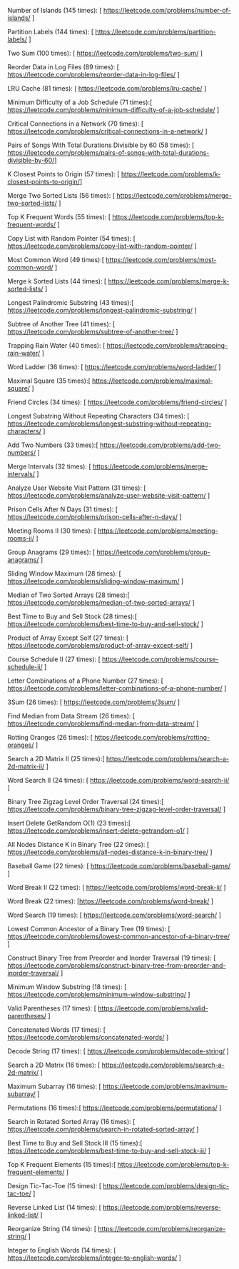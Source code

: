 Number of Islands (145 times):  [ https://leetcode.com/problems/number-of-islands/ ] 

Partition Labels (144 times):   [ https://leetcode.com/problems/partition-labels/  ]

Two Sum (100 times):            [ https://leetcode.com/problems/two-sum/ ]

Reorder Data in Log Files (89 times): [ https://leetcode.com/problems/reorder-data-in-log-files/ ]

LRU Cache (81 times):           [ https://leetcode.com/problems/lru-cache/ ]

Minimum Difficulty of a Job Schedule (71 times):[ https://leetcode.com/problems/minimum-difficulty-of-a-job-schedule/ ]

Critical Connections in a Network (70 times): [ https://leetcode.com/problems/critical-connections-in-a-network/ ]

Pairs of Songs With Total Durations Divisible by 60 (58 times): [ https://leetcode.com/problems/pairs-of-songs-with-total-durations-divisible-by-60/]

K Closest Points to Origin (57 times): [ https://leetcode.com/problems/k-closest-points-to-origin/]

Merge Two Sorted Lists (56 times): [ https://leetcode.com/problems/merge-two-sorted-lists/ ]

Top K Frequent Words (55 times):   [ https://leetcode.com/problems/top-k-frequent-words/ ]

Copy List with Random Pointer (54 times): [ https://leetcode.com/problems/copy-list-with-random-pointer/ ]

Most Common Word (49 times):[ https://leetcode.com/problems/most-common-word/ ]

Merge k Sorted Lists (44 times): [ https://leetcode.com/problems/merge-k-sorted-lists/ ]

Longest Palindromic Substring (43 times):[ https://leetcode.com/problems/longest-palindromic-substring/ ]

Subtree of Another Tree (41 times): [ https://leetcode.com/problems/subtree-of-another-tree/ ]

Trapping Rain Water (40 times): [ https://leetcode.com/problems/trapping-rain-water/ ]

Word Ladder (36 times): [ https://leetcode.com/problems/word-ladder/ ]

Maximal Square (35 times):[ https://leetcode.com/problems/maximal-square/ ]

Friend Circles (34 times): [ https://leetcode.com/problems/friend-circles/ ]

Longest Substring Without Repeating Characters (34 times): [ https://leetcode.com/problems/longest-substring-without-repeating-characters/ ]

Add Two Numbers (33 times):[ https://leetcode.com/problems/add-two-numbers/ ]

Merge Intervals (32 times): [ https://leetcode.com/problems/merge-intervals/ ]

Analyze User Website Visit Pattern (31 times):  [ https://leetcode.com/problems/analyze-user-website-visit-pattern/ ] 

Prison Cells After N Days (31 times): [ https://leetcode.com/problems/prison-cells-after-n-days/ ] 

Meeting Rooms II (30 times): [ https://leetcode.com/problems/meeting-rooms-ii/ ]

Group Anagrams (29 times):  [ https://leetcode.com/problems/group-anagrams/ ]

Sliding Window Maximum (28 times):  [ https://leetcode.com/problems/sliding-window-maximum/ ] 

Median of Two Sorted Arrays (28 times):[ https://leetcode.com/problems/median-of-two-sorted-arrays/ ]

Best Time to Buy and Sell Stock (28 times):[ https://leetcode.com/problems/best-time-to-buy-and-sell-stock/ ]

Product of Array Except Self (27 times): [ https://leetcode.com/problems/product-of-array-except-self/ ]

Course Schedule II (27 times): [ https://leetcode.com/problems/course-schedule-ii/ ]

Letter Combinations of a Phone Number (27 times): [ https://leetcode.com/problems/letter-combinations-of-a-phone-number/ ] 

3Sum (26 times): [ https://leetcode.com/problems/3sum/ ]

Find Median from Data Stream (26 times): [ https://leetcode.com/problems/find-median-from-data-stream/ ] 

Rotting Oranges (26 times): [ https://leetcode.com/problems/rotting-oranges/ ]

Search a 2D Matrix II (25 times):[ https://leetcode.com/problems/search-a-2d-matrix-ii/ ] 

Word Search II (24 times): [ https://leetcode.com/problems/word-search-ii/ ]

Binary Tree Zigzag Level Order Traversal (24 times):[ https://leetcode.com/problems/binary-tree-zigzag-level-order-traversal/ ]

Insert Delete GetRandom O(1) (23 times):[ https://leetcode.com/problems/insert-delete-getrandom-o1/ ]

All Nodes Distance K in Binary Tree (22 times): [ https://leetcode.com/problems/all-nodes-distance-k-in-binary-tree/ ] 

Baseball Game (22 times): [ https://leetcode.com/problems/baseball-game/ ]

Word Break II (22 times): [ https://leetcode.com/problems/word-break-ii/ ]  

Word Break (22 times):    [https://leetcode.com/problems/word-break/     ] 

Word Search (19 times):   [ https://leetcode.com/problems/word-search/   ]

Lowest Common Ancestor of a Binary Tree (19 times): [ https://leetcode.com/problems/lowest-common-ancestor-of-a-binary-tree/ ] 

Construct Binary Tree from Preorder and Inorder Traversal (19 times): [ https://leetcode.com/problems/construct-binary-tree-from-preorder-and-inorder-traversal/ ]

Minimum Window Substring (18 times): [ https://leetcode.com/problems/minimum-window-substring/ ]

Valid Parentheses (17 times): [ https://leetcode.com/problems/valid-parentheses/ ]

Concatenated Words (17 times): [ https://leetcode.com/problems/concatenated-words/ ]

Decode String (17 times): [ https://leetcode.com/problems/decode-string/ ]

Search a 2D Matrix (16 times): [ https://leetcode.com/problems/search-a-2d-matrix/ ]

Maximum Subarray (16 times): [ https://leetcode.com/problems/maximum-subarray/ ]

Permutations (16 times):[ https://leetcode.com/problems/permutations/ ]

Search in Rotated Sorted Array (16 times): [ https://leetcode.com/problems/search-in-rotated-sorted-array/ ]

Best Time to Buy and Sell Stock III (15 times):[ https://leetcode.com/problems/best-time-to-buy-and-sell-stock-iii/ ]

Top K Frequent Elements (15 times):[  https://leetcode.com/problems/top-k-frequent-elements/ ]

Design Tic-Tac-Toe (15 times): [ https://leetcode.com/problems/design-tic-tac-toe/ ]

Reverse Linked List (14 times): [ https://leetcode.com/problems/reverse-linked-list/ ]

Reorganize String (14 times): [ https://leetcode.com/problems/reorganize-string/ ] 

Integer to English Words (14 times): [ https://leetcode.com/problems/integer-to-english-words/ ]





